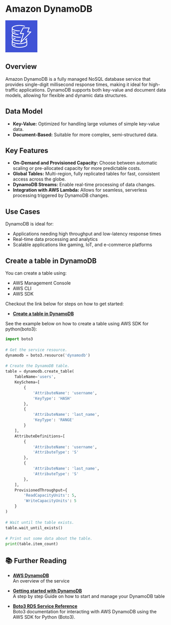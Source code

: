 # Amazon DynamoDB

<img src="../../../images/dynamodb.png" alt="dynamodb logo" width="100"/>

## Overview

Amazon DynamoDB is a fully managed NoSQL database service that provides single-digit millisecond response times, making it ideal for high-traffic applications. DynamoDB supports both key-value and document data models, allowing for flexible and dynamic data structures.

## Data Model

- **Key-Value:** Optimized for handling large volumes of simple key-value data.
- **Document-Based:** Suitable for more complex, semi-structured data.

## Key Features

- **On-Demand and Provisioned Capacity:** Choose between automatic scaling or pre-allocated capacity for more predictable costs.
- **Global Tables:** Multi-region, fully replicated tables for fast, consistent access across the globe.
- **DynamoDB Streams:** Enable real-time processing of data changes.
- **Integration with AWS Lambda:** Allows for seamless, serverless processing triggered by DynamoDB changes.

## Use Cases

DynamoDB is ideal for:

- Applications needing high throughput and low-latency response times
- Real-time data processing and analytics
- Scalable applications like gaming, IoT, and e-commerce platforms

## Create a table in DynamoDB

You can create a table using:

- AWS Management Console
- AWS CLI
- AWS SDK

Checkout the link below for steps on how to get started:

- **[Create a table in DynamoDB](https://docs.aws.amazon.com/amazondynamodb/latest/developerguide/getting-started-step-1.html)**

See the example below on how to create a table using AWS SDK for python(boto3):

```python
import boto3

# Get the service resource.
dynamodb = boto3.resource('dynamodb')

# Create the DynamoDB table.
table = dynamodb.create_table(
    TableName='users',
    KeySchema=[
        {
            'AttributeName': 'username',
            'KeyType': 'HASH'
        },
        {
            'AttributeName': 'last_name',
            'KeyType': 'RANGE'
        }
    ],
    AttributeDefinitions=[
        {
            'AttributeName': 'username',
            'AttributeType': 'S'
        },
        {
            'AttributeName': 'last_name',
            'AttributeType': 'S'
        },
    ],
    ProvisionedThroughput={
        'ReadCapacityUnits': 5,
        'WriteCapacityUnits': 5
    }
)

# Wait until the table exists.
table.wait_until_exists()

# Print out some data about the table.
print(table.item_count)
```

## 📚 Further Reading

- **[AWS DynamoDB](https://aws.amazon.com/dynamodb/)**  
  An overview of the service

- **[Getting started with DynamoDB](https://docs.aws.amazon.com/amazondynamodb/latest/developerguide/GettingStartedDynamoDB.html)**  
  A step by step Guide on how to start and manage your DynamoDB table

- **[Boto3 RDS Service Reference](https://boto3.amazonaws.com/v1/documentation/api/latest/guide/dynamodb.html)**  
  Boto3 documentation for interacting with AWS DynamoDB using the AWS SDK for Python (Boto3).
